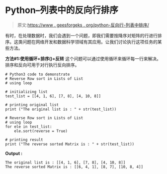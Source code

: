 # Python–列表中的反向行排序

> 原文:[https://www . geesforgeks . org/python-反向行-列表中排序/](https://www.geeksforgeeks.org/python-reverse-row-sort-in-lists-of-list/)

有时，在处理数据时，我们会遇到一个问题，即我们需要按降序对矩阵的行进行排序。这类问题在网络开发和数据科学领域有其应用。让我们讨论执行这项任务的某些方法。

**方法#1:使用循环+排序()+反转**
这个问题可以通过使用循环来循环每一行来解决。排序和反向可用于对行执行反向排序。

```
# Python3 code to demonstrate 
# Reverse Row sort in Lists of List
# using loop

# initializing list 
test_list = [[4, 1, 6], [7, 8], [4, 10, 8]]

# printing original list
print ("The original list is : " + str(test_list))

# Reverse Row sort in Lists of List
# using loop
for ele in test_list: 
    ele.sort(reverse = True) 

# printing result 
print ("The reverse sorted Matrix is : " + str(test_list))
```

**Output :**

```
The original list is : [[4, 1, 6], [7, 8], [4, 10, 8]]
The reverse sorted Matrix is : [[6, 4, 1], [8, 7], [10, 8, 4]]

```